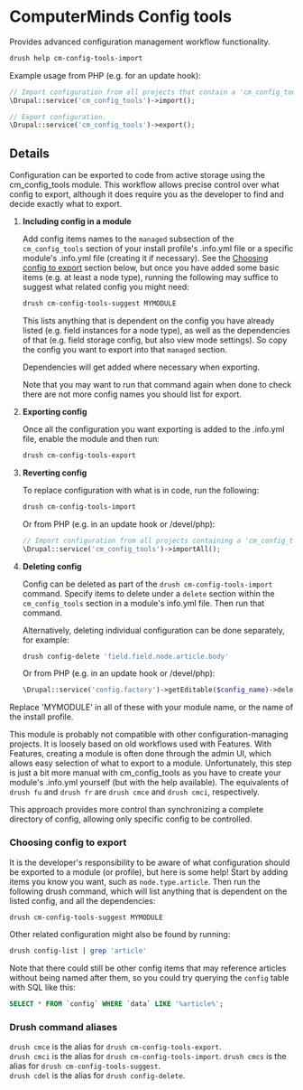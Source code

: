 # ComputerMinds Config tools
Provides advanced configuration management workflow functionality.

```bash
drush help cm-config-tools-import
```

Example usage from PHP (e.g. for an update hook):

```php
// Import configuration from all projects that contain a 'cm_config_tools' key.
\Drupal::service('cm_config_tools')->import();

// Export configuration.
\Drupal::service('cm_config_tools')->export();
```

Details
------------------------

Configuration can be exported to code from active storage using the
cm_config_tools module. This workflow allows precise control over what config to
export, although it does require you as the developer to find and decide exactly
what to export.

1. **Including config in a module**
   
   Add config items names to the `managed` subsection of the `cm_config_tools`
   section of your install profile's .info.yml file or a specific module's
   .info.yml file (creating it if necessary).
   See the [Choosing config to export](#choosing-config-to-export) section
   below, but once you have added some basic items (e.g. at least a node type),
   running the following may suffice to suggest what related config you might
   need:
   
   ```bash
   drush cm-config-tools-suggest MYMODULE
      ```
     
   This lists anything that is dependent on the config you have already listed
   (e.g. field instances for a node type), as well as the dependencies of that
   (e.g. field storage config, but also view mode settings). So copy the config
   you want to export into that `managed` section.
    
   Dependencies will get added where necessary when exporting.
   
   Note that you may want to run that command again when done to check there are not more config names you should
   list for export.
   
2. **Exporting config**
   
   Once all the configuration you want exporting is added to the .info.yml file,
   enable the module and then run:
   
   ```bash
   drush cm-config-tools-export
   ```
   
3. **Reverting config**
    
   To replace configuration with what is in code, run the following:
   
   ```bash
   drush cm-config-tools-import
   ```
   
   Or from PHP (e.g. in an update hook or /devel/php):
   
   ```php
   // Import configuration from all projects containing a 'cm_config_tools' key.
   \Drupal::service('cm_config_tools')->importAll();
   ```
   
4. **Deleting config**
    
   Config can be deleted as part of the `drush cm-config-tools-import` command.
   Specify items to delete under a `delete` section within the `cm_config_tools`
   section in a module's info.yml file. Then run that command.
   
   Alternatively, deleting individual configuration can be done separately, for
   example:
   
   ```bash
   drush config-delete 'field.field.node.article.body'
   ```
   
   Or from PHP (e.g. in an update hook or /devel/php):
   
   ```php
   \Drupal::service('config.factory')->getEditable($config_name)->delete();
   ```

Replace 'MYMODULE' in all of these with your module name, or the name of the
install profile.

This module is probably not compatible with other configuration-managing 
projects. It is loosely based on old workflows used with Features. With
Features, creating a module is often done through the admin UI, which allows
easy selection of what to export to a module. Unfortunately, this step is just a
bit more manual with cm_config_tools as you have to create your module's
.info.yml yourself (but with the help available). The equivalents of `drush fu`
and `drush fr` are `drush cmce` and `drush cmci`, respectively.

This approach provides more control than synchronizing a complete directory of
config, allowing only specific config to be controlled.

### Choosing config to export ###

It is the developer's responsibility to be aware of what configuration should be
exported to a module (or profile), but here is some help! Start by adding items you know you
want, such as `node.type.article`. Then run the following drush command, which
will list anything that is dependent on the listed config, and all the
dependencies:

```bash
drush cm-config-tools-suggest MYMODULE
```

Other related configuration might also be found by running:

```bash
drush config-list | grep 'article'
```

Note that there could still be other config items that may reference articles
without being named after them, so you could try querying the `config` table
with SQL like this:

```sql
SELECT * FROM `config` WHERE `data` LIKE '%article%';
```

### Drush command aliases ###

`drush cmce` is the alias for `drush cm-config-tools-export`.  
`drush cmci` is the alias for `drush cm-config-tools-import`.
`drush cmcs` is the alias for `drush cm-config-tools-suggest`.  
`drush cdel` is the alias for `drush config-delete`.  
